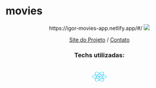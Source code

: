 # movies



<p align="center">
  https://igor-movies-app.netlify.app/#/
  <img src="https://i.imgur.com/xAd0Mw0.png" width="900">
</p>
<p align="center"> 
  <a href="https://igor-movies-app.netlify.app/#/">Site do Projeto</a> /
  <a href="https://www.linkedin.com/in/igor-santanaa/">Contato</a>
</p>

 <h3 align="center">Techs utilizadas:</h3>
 <div style="display: inline_block" align="center"><br>
  <img align="center" alt="Igor-React" height="30" width="40" src="https://raw.githubusercontent.com/devicons/devicon/master/icons/react/react-original.svg">
<div> 

